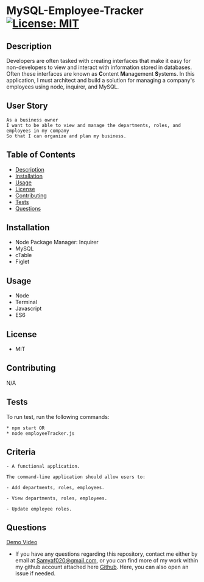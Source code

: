 # MySQL-Employee-Tracker [![License: MIT](https://img.shields.io/badge/License-MIT-yellow.svg)](https://opensource.org/licenses/MIT)

## Description

Developers are often tasked with creating interfaces that make it easy for non-developers to view and interact with information stored in databases. Often these interfaces are known as **C**ontent **M**anagement **S**ystems. In this application, I must architect and build a solution for managing a company's employees using node, inquirer, and MySQL.

## User Story
```
As a business owner
I want to be able to view and manage the departments, roles, and employees in my company
So that I can organize and plan my business.
```

## Table of Contents
* [Description](#description)
* [Installation](#installation)
* [Usage](#usage)
* [License](#license)
* [Contributing](#contributing)
* [Tests](#tests)
* [Questions](#questions)

## Installation 

* Node Package Manager: Inquirer 
* MySQL
* cTable
* Figlet

## Usage

* Node
* Terminal
* Javascript
* ES6

## License

* MIT

## Contributing 

N/A

## Tests

To run test, run the following commands:

```
* npm start OR
* node employeeTracker.js 
```

## Criteria
```
- A functional application.

The command-line application should allow users to:

- Add departments, roles, employees.

- View departments, roles, employees.

- Update employee roles.
```

## Questions

[Demo Video](https://drive.google.com/file/d/1lYbAULJxS2TF-Z2f6Xm_WeX4ikGtwz5W/view)

* If you have any questions regarding this repository, contact me either by email at Samyaf020@gmail.com, or you can find more of my work within my github account attached here [Github](https://github.com/Samya129). Here, you can also open an issue if needed.
